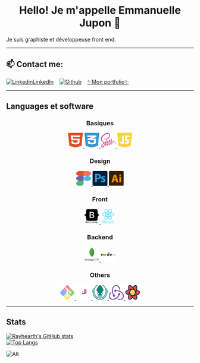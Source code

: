 <h1 align="center">Hello! Je m'appelle Emmanuelle Jupon 👋</h1>


Je suis graphiste et développeuse front end.
_________
## 📫 Contact me:  

[![Linkedin](https://i.stack.imgur.com/gVE0j.png)LinkedIn](https://www.linkedin.com/in/emmanuelle-jupon-11b24a7b/)
&nbsp;&nbsp;
<a href="https://github.com/rayhearth" target="_blank"><img alt="Github"
    src="https://img.shields.io/badge/GitHub-%2312100E.svg?&style=for-the-badge&logo=Github&logoColor=white" /></a>
&nbsp;&nbsp;
<a href="https://jemma-design.fr/" target="_blank">✨Mon portfolio✨</a>

_________
## Languages et software

<h3 align="center">Basiques</h3> 
<p align="center">
  <a href="https://www.w3.org/html/" target="_blank" rel="noreferrer"> <img
      src="https://github.com/rayhearth/rayhearth/blob/main/img/html5.svg" alt="html5" width="40" height="40" /> </a>
  <a href="https://www.w3schools.com/css/" target="_blank" rel="noreferrer"> <img
      src="https://github.com/rayhearth/rayhearth/blob/main/img/css3.svg" alt="css3" width="40" height="40" /> </a>
  <a href="https://sass-lang.com" target="_blank" rel="noreferrer"> <img
      src="https://github.com/rayhearth/rayhearth/blob/main/img/sass.svg" alt="sass" width="40" height="40" /> </a>
  <a href="https://developer.mozilla.org/en-US/docs/Web/JavaScript" target="_blank" rel="noreferrer"> <img
      src="https://github.com/rayhearth/rayhearth/blob/main/img/javascript.svg" alt="javascript" width="40"
      height="40" /> </a>
</p>

<h3 align="center">Design</h3>
<p align="center">
  <a href="https://www.figma.com/" target="_blank" rel="noreferrer"> <img
      src="https://github.com/rayhearth/rayhearth/blob/main/img/figma.svg" alt="figma" width="40" height="40" /> </a>
  <a href="https://www.adobe.com/fr/creativecloud.html" target="_blank" rel="noreferrer"> <img
      src="https://github.com/rayhearth/rayhearth/blob/main/img/photoshop.svg" alt="photoshop" width="40" height="40" />
  </a>
  <a href="https://www.adobe.com/fr/creativecloud.html" target="_blank" rel="noreferrer"> <img
      src="https://github.com/rayhearth/rayhearth/blob/main/img/illustrator.svg" alt="illustrator" width="40"
      height="40" /> </a>
</p>


<h3 align="center">Front</h3>
<p align="center">
  <a href="https://getbootstrap.com" target="_blank" rel="noreferrer"> <img
      src="https://raw.githubusercontent.com/devicons/devicon/master/icons/bootstrap/bootstrap-plain-wordmark.svg"
      alt="bootstrap" width="40" height="40" /> </a>
  <a href="https://reactjs.org/" target="_blank" rel="noreferrer"> <img
      src="https://raw.githubusercontent.com/devicons/devicon/master/icons/react/react-original-wordmark.svg"
      alt="react" width="40" height="40" /> </a>
</p>

<h3 align="center"> Backend</h3>
<p align="center">
  <a href="https://www.mongodb.com/" target="_blank" rel="noreferrer"> <img
      src="https://raw.githubusercontent.com/devicons/devicon/master/icons/mongodb/mongodb-original-wordmark.svg"
      alt="mongodb" width="40" height="40" /> </a>
  <a href="https://nodejs.org" target="_blank" rel="noreferrer"> <img
      src="https://raw.githubusercontent.com/devicons/devicon/master/icons/nodejs/nodejs-original-wordmark.svg"
      alt="nodejs" width="40" height="40" /> </a>
</p>

<h3 align="center">Others</h3> 
<p align="center">
  <a href="https://git-scm.com/" target="_blank" rel="noreferrer"> <img
      src="https://github.com/rayhearth/rayhearth/blob/main/img/git-bash.svg" alt="git" width="40" height="40" /> </a>
  <a href="https://jestjs.io" target="_blank" rel="noreferrer"> <img
      src="https://github.com/rayhearth/rayhearth/blob/main/img/jest-2.svg" alt="jest" width="40" height="40" /> </a>
  <a href="https://www.gitkraken.com/" target="_blank" rel="noreferrer"> <img
      src="https://github.com/rayhearth/rayhearth/blob/main/img/gitkraken.svg" alt="gitkraken" width="40" height="40" />
  </a>
  <a href="https://redux.js.org" target="_blank" rel="noreferrer"> <img
      src="https://github.com/rayhearth/rayhearth/blob/main/img/redux.svg" alt="redux" width="40" height="40" /> </a>
  <a href="https://react-query-v3.tanstack.com/" target="_blank" rel="noreferrer"> <img
      src="https://github.com/rayhearth/rayhearth/blob/main/img/reactquery.svg" alt="redux" width="40" height="40" />
  </a>
</p>

_________
## Stats  
[![Rayhearth's GitHub stats](https://github-readme-stats.vercel.app/api?username=rayhearth&count_private=true&show_icons=true&theme=algolia)](https://github.com/rayhearth/github-readme-stats)  
[![Top Langs](https://github-readme-stats.vercel.app/api/top-langs/?username=rayhearth&langs_count=8&layout=compact&theme=algolia)](https://github.com/rayhearth/github-readme-stats)  

![Alt](https://repobeats.axiom.co/api/embed/3f7df1945ec420dc243ff0313e94e18a535bbd1d.svg "Repobeats analytics image")
<!--
**rayhearth/rayhearth** is a ✨ _special_ ✨ repository because its `README.md` (this file) appears on your GitHub profile.

Here are some ideas to get you started:

- 🔭 I’m currently working on ...
- 🌱 I’m currently learning ...
- 👯 I’m looking to collaborate on ...
- 🤔 I’m looking for help with ...
- 💬 Ask me about ...
- 📫 How to reach me: ...
- 😄 Pronouns: ...
- ⚡ Fun fact: ...
-->

